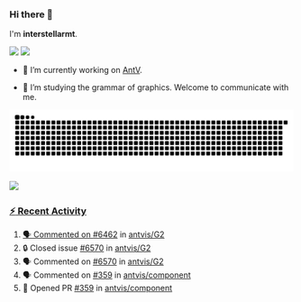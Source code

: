 ### Hi there 👋

I'm **interstellarmt**.

[![](https://img.shields.io/endpoint?url=https://awards.antv.vision/interstellarmt-g2-contributor.json)](https://github.com/antvis/g2)
[![](https://img.shields.io/endpoint?url=https://awards.antv.vision/interstellarmt-gpt-vis-contributor.json)](https://github.com/antvis/gpt-vis)

- 🔭 I’m currently working on [AntV](https://github.com/antvis).

- 📖 I’m studying the grammar of graphics. Welcome to communicate with me.

![](https://raw.githubusercontent.com/interstellarmt/interstellarmt/refs/heads/output/github-contribution-grid-snake.svg)
<div>
  <a href="https://github.com/interstellarmt">
  <img height="180em" src="https://github-readme-stats-eight-theta.vercel.app/api?username=interstellarmt&show_icons=true&include_all_commits=true&count_private=true&theme=tokyonight"/>
</div>
    
### :zap: Recent Activity

<!--START_SECTION:activity-->
1. 🗣 Commented on [#6462](https://github.com/antvis/G2/issues/6462#issuecomment-3421878595) in [antvis/G2](https://github.com/antvis/G2)
2. 🔒 Closed issue [#6570](https://github.com/antvis/G2/issues/6570) in [antvis/G2](https://github.com/antvis/G2)
3. 🗣 Commented on [#6570](https://github.com/antvis/G2/issues/6570#issuecomment-3421812476) in [antvis/G2](https://github.com/antvis/G2)
4. 🗣 Commented on [#359](https://github.com/antvis/component/pull/359#issuecomment-3414719881) in [antvis/component](https://github.com/antvis/component)
5. 💪 Opened PR [#359](undefined) in [antvis/component](https://github.com/antvis/component)
<!--END_SECTION:activity-->

